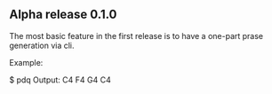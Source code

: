 Alpha release 0.1.0
-------------------

The most basic feature in the first release is 
to have a one-part prase generation via cli.

Example:

$ pdq 
Output: C4 F4 G4 C4

